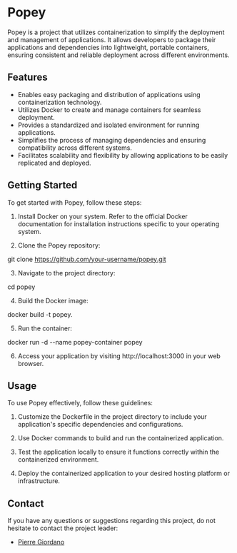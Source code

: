 # Popey

Popey is a project that utilizes containerization to simplify the deployment and management of applications. It allows developers to package their applications and dependencies into lightweight, portable containers, ensuring consistent and reliable deployment across different environments.

## Features

- Enables easy packaging and distribution of applications using containerization technology.
- Utilizes Docker to create and manage containers for seamless deployment.
- Provides a standardized and isolated environment for running applications.
- Simplifies the process of managing dependencies and ensuring compatibility across different systems.
- Facilitates scalability and flexibility by allowing applications to be easily replicated and deployed.

## Getting Started

To get started with Popey, follow these steps:

1. Install Docker on your system. Refer to the official Docker documentation for installation instructions specific to your operating system.

2. Clone the Popey repository:

git clone https://github.com/your-username/popey.git

3. Navigate to the project directory:

cd popey

4. Build the Docker image:

docker build -t popey.

5. Run the container:

docker run -d --name popey-container popey

6. Access your application by visiting http://localhost:3000 in your web browser.

## Usage

To use Popey effectively, follow these guidelines:

1. Customize the Dockerfile in the project directory to include your application's specific dependencies and configurations.

2. Use Docker commands to build and run the containerized application.

3. Test the application locally to ensure it functions correctly within the containerized environment.

4. Deploy the containerized application to your desired hosting platform or infrastructure.

## Contact

If you have any questions or suggestions regarding this project, do not hesitate to contact the project leader:

* [Pierre Giordano](https://github.com/giordano-pierre)
